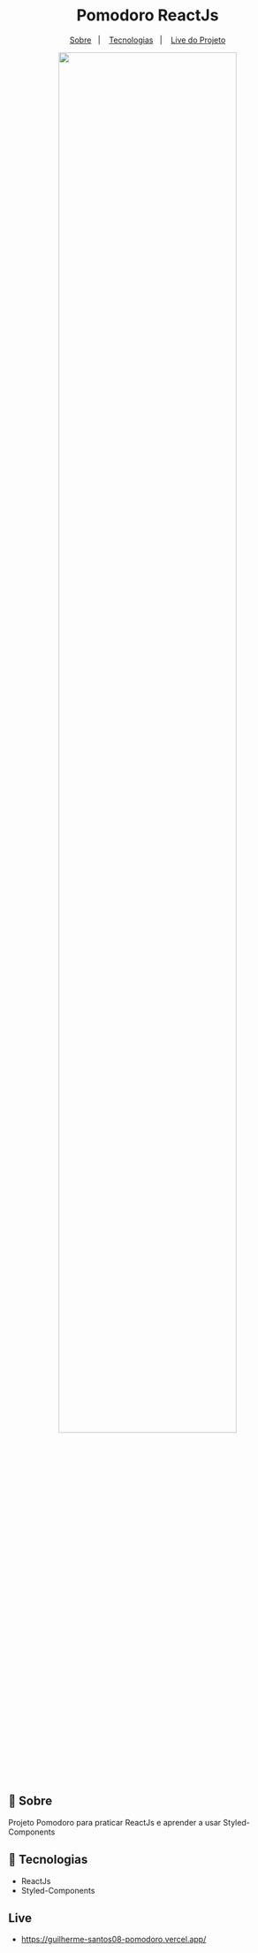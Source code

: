 <h1 align="center">Pomodoro ReactJs</h1>

<p align="center">
  <a href="#-sobre">Sobre</a>&nbsp;&nbsp;&nbsp;|&nbsp;&nbsp;&nbsp;
  <a href="#-tecnologias">Tecnologias</a>&nbsp;&nbsp;&nbsp;|&nbsp;&nbsp;&nbsp;
  <a href="#-live">Live do Projeto</a>
</p>

<p align="center">
<img src="https://i.imgur.com/kvgsFYS.gif" width="80%"/>
</p>

## 📖 Sobre
Projeto Pomodoro para praticar ReactJs e aprender a usar Styled-Components

## 🚀 Tecnologias
* ReactJs
* Styled-Components

## Live
* https://guilherme-santos08-pomodoro.vercel.app/
